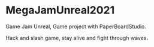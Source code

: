 # MegaJamUnreal2021

Game Jam Unreal, Game project with PaperBoardStudio. 

Hack and slash game, stay alive and fight through waves.
